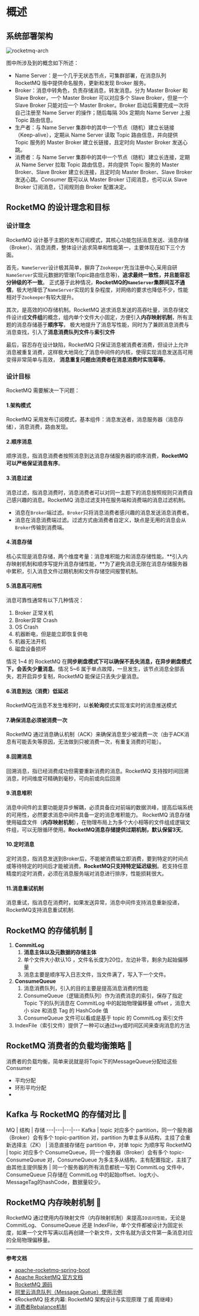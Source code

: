 # 概述

## 系统部署架构

![rocketmq-arch](/img/rocketmq/rocketmq-arch.png)

图中所涉及到的概念如下所述：

- Name Server：是一个几乎无状态节点，可集群部署，在消息队列 RocketMQ 版中提供命名服务，更新和发现 Broker 服务。
- Broker：消息中转角色，负责存储消息，转发消息。分为 Master Broker 和 Slave Broker，一个 Master Broker 可以对应多个 Slave Broker，但是一个 Slave Broker 只能对应一个 Master Broker。Broker 启动后需要完成一次将自己注册至 Name Server 的操作；随后每隔 30s 定期向 Name Server 上报 Topic 路由信息。
- 生产者：与 Name Server 集群中的其中一个节点（随机）建立长链接（Keep-alive），定期从 Name Server 读取 Topic 路由信息，并向提供 Topic 服务的 Master Broker 建立长链接，且定时向 Master Broker 发送心跳。
- 消费者：与 Name Server 集群中的其中一个节点（随机）建立长连接，定期从 Name Server 拉取 Topic 路由信息，并向提供 Topic 服务的 Master Broker、Slave Broker 建立长连接，且定时向 Master Broker、Slave Broker 发送心跳。Consumer 既可以从 Master Broker 订阅消息，也可以从 Slave Broker 订阅消息，订阅规则由 Broker 配置决定。


## RocketMQ 的设计理念和目标

### 设计理念

RocketMQ 设计基于主题的发布订阅模式，其核心功能包括消息发送、消息存储（Broker）、消息消费，整体设计追求简单和性能第一，主要体现在如下三个方面。

首先，`NameServer`设计极其简单，摒弃了`Zookeeper`充当注册中心,采用自研`NameServer`实现元数据的管理(Topic路由信息等)，**追求最终一致性，并且能容忍分钟级的不一致**。
正式基于此种情况，**RocketMQ的`NameServer`集群间互不通信**，极大地降低了`NameServer`实现的复杂程度，对网络的要求也降低不少，性能相对于`Zookeeper`有较大提升。

其次，是高效的IO存储机制。RocketMQ 追求消息发送的高吞吐量，消息存储文件设计成**文件组**的概念，组内单个文件大小固定，方便引入**内存映射机制**，所有主题的消息存储基于**顺序写**，
极大地提升了消息写性能，同时为了兼顾消息消费与消息查找，引入了**消息消费队列文件**与**索引文件**

最后，容忍存在设计缺陷，RocketMQ 只保证消息被消费者消费，但设计上允许消息被重复消费，这样极大地简化了消息中间件的内核，使得实现消息发送高可用变得非常简单与高效，
**消息重复问题由消费者在消息消费时实现幂等**。

### 设计目标

RocketMQ 需要解决一下问题：

#### 1.架构模式

RocketMQ 采用发布订阅模式，基本组件：消息发送者，消息服务器（消息存储），消息消费，路由发现。

#### 2.顺序消息

顺序消息，指消息消费者按照消息到达消息存储服务器的顺序消费，**RocketMQ 可以严格保证消息有序**。

#### 3.消息过滤

消息过滤，指消息消费时，消息消费者可以对同一主题下的消息按照规则只消费自己感兴趣的消息。RocketMQ 消息过滤支持在服务端和消费端的消息过滤机制。
- 消息在`Broker`端过滤。`Broker`只将消息消费者感兴趣的消息发送消息消费者。
- 消息在消息消费端过滤。过滤方式由消费者自定义，缺点是无用的消息会从`Broker`传输到消费端。

#### 4.消息存储

核心实现是消息存储，两个维度考量：消息堆积能力和消息存储性能。**引入内存映射机制和顺序写提升消息存储性能，**为了避免消息无限在消息存储服务器中累积，引入消息文件过期机制和文件存储空间报警机制。

#### 5.消息高可用性

消息可靠性通常有以下几种情况：

1. Broker 正常关机
2. Broker异常 Crash
3. OS Crash
4. 机器断电，但是能立即恢复供电
5. 机器无法开机
6. 磁盘设备损坏

情况 1~4 的 RocketMQ 在**同步刷盘模式下可以确保不丢失消息，在异步刷盘模式下，会丢失少量消息**。情况 5~6 属于单点故障，一旦发生，该节点消息全部丢失，若开启异步复制，RocketMQ 能保证只丢失少量消息。

#### 6.消息到达（消费）低延迟

RocketMQ在消息不发生堆积时，以**长轮询**模式实现准实时的消息推送模式

#### 7.确保消息必须被消费一次

RocketMQ 通过消息确认机制（ACK）来确保消息至少被消费一次（由于ACK消息有可能丢失等原因，无法做到只被消费一次，有重复消费的可能）。

#### 8.回溯消息
    
回溯消息，指已经消费成功但需要重新消费的消息。RocketMQ 支持按时间回溯消息，时间维度可精确到毫秒，可向前或向后回溯

#### 9.消息堆积

消息中间件的主要功能是异步解耦，必须具备应对前端的数据洪峰，提高后端系统的可用性，必然要求消息中间件具备一定的消息堆积能力。
RocketMQ 消息存储使用磁盘文件（**内存映射机制**），在物理布局上为多个大小相等的文件组成逻辑文件组，可以无限循环使用。**RocketMQ消息存储提供过期机制，默认保留3天**。

#### 10.定时消息

定时消息，指消息发送到Broker后，不能被消费端立即消费，要到特定的时间点或等待特定的时间后才能被消费。**RocketMQ只支持特定延迟级别**。若支持任意精度的定时消费，必须在消息服务端对消息进行排序，性能损耗很大。

#### 11.消息重试机制

消息重试，指消息在消费时，如果发送异常，消息中间件支持消息重新投递，RocketMQ支持消息重试机制.

## RocketMQ 的存储机制 :tada:

1. **CommitLog** 
   1. **消息主体以及元数据的存储主体**
   2. 单个文件大小默认1G ，文件名长度为20位，左边补零，剩余为起始偏移量
   3. 消息主要是顺序写入日志文件，当文件满了，写入下一个文件。
2. **ConsumeQueue** 
   1. 消息消费队列，引入的目的主要是提高消息消费的性能
   2. ConsumeQueue（逻辑消费队列）作为消费消息的索引，保存了指定 Topic 下的队列消息在 CommitLog 中的起始物理偏移量 offset ，消息大小 size 和消息 Tag 的 HashCode 值
   3. ConsumeQueue 文件可以看成是基于 topic 的 CommitLog 索引文件
3.  IndexFile（索引文件）提供了一种可以通过`key`或时间区间来查询消息的方法

## RocketMQ 消费者的负载均衡策略 :tada:

消费者的负载均衡，简单来说就是将Topic下的MessageQueue分配给这些Consumer

- 平均分配
- 环形平均分配
- 

## Kafka 与 RocketMQ 的存储对比 :tada:

MQ | 结构 | 存储 
---|---|---|---
Kafka | topic 对应多个 partition，同一个服务器（Broker）会有多个 topic-partition 对，partition 为单主多从结构，主挂了会重新选择主（ZK） | 消息直接存储在 partition 中，对单 topic 为顺序写 
RocketMQ | topic 对应多个 ConsumeQueue，同一个服务器（Broker）会有多个 topic-ConsumeQueue 对，ConsumeQueue 为多主多从结构，主有配置指定，主挂了由其他主提供服务 | 同一个服务器的所有消息都统一写到 CommitLog 文件中，ConsumeQueue 只存储在 CommitLog 中的起始offset、log大小、MessageTag的hashCode，数据量较少。

## RocketMQ 内存映射机制 :tada:

RocketMQ 通过使用内存映射文件（内存映射机制）来提高`IO访问性能`，无论是 CommitLog、 ConsumeQueue 还是 IndexFile，单个文件都被设计为固定长度，如果一个文件写满以后再创建一个新文件，文件名就为该文件第一条消息对应的全局物理偏移量。



---

**参考文档**

- [apache-rocketmq-spring-boot](https://www.baeldung.com/apache-rocketmq-spring-boot)
- [Apache RocketMQ 官方文档](http://rocketmq.apache.org/docs/quick-start/)
- [RocketMQ 源码](https://github.com/apache/rocketmq)
- [阿里云消息队列（Message Queue）使用示例](https://code.aliyun.com/aliware_rocketmq/rocketmq-demo/tree/master)
- 《RocketMQ 技术内幕: RocketMQ 架构设计与实现原理 丁威 周继峰》
- [消费者Rebalance机制](http://www.tianshouzhi.com/api/tutorials/rocketmq/409)
